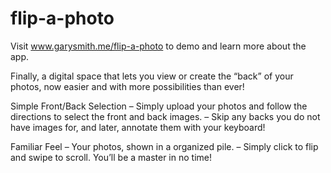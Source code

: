 # flip-a-photo

Visit www.garysmith.me/flip-a-photo to demo and learn more about the app.

Finally, a digital space that lets you view or create the “back” of your photos, now easier and with more possibilities than ever!

Simple Front/Back Selection
– Simply upload your photos and follow the directions to select the front and back images.
– Skip any backs you do  not have images for, and later, annotate them with your keyboard!

Familiar Feel
– Your photos, shown in a organized pile.
– Simply click to flip and swipe to scroll. You’ll be a master in no time!
